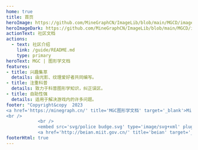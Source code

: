 ```yaml
---
home: true
title: 首页
heroImage: https://github.com/MineGraphCN/ImageLib/blob/main/MGCD/images/MGC.png
heroImageDark: https://github.com/MineGraphCN/ImageLib/blob/main/MGCD/images/MGC-HeroDark.png
actionText: 社区文档
actions:
  - text: 社区介绍
    link: /guide/README.md
    type: primary
heroText: MGC | 图形学文档
features:
- title: 兴趣集萃
  details: 由光影、纹理爱好者共同编写。
- title: 注重科普
  details: 致力于科普图形学知识，纠正误区。
- title: 自助性强
  details: 适用于解决游戏内的许多问题。
footer: "Copyright&copy  2023  
<a href='https://minegraph.cn/' title='MGC图形学文档' target='_blank'>MineGraph</a>  All  Rights  Reserved.
<br />
            <br />
            <embed src='svg/police budge.svg' type='image/svg+xml' pluginspage='http://www.adobe.com/svg/viewer/install/'>粤公网安备44142702000034  
            <a href='http://beian.miit.gov.cn/' title='beian' target='_blank'>粤ICP备2021038061号</a>"
footerHtml: true
---
```

